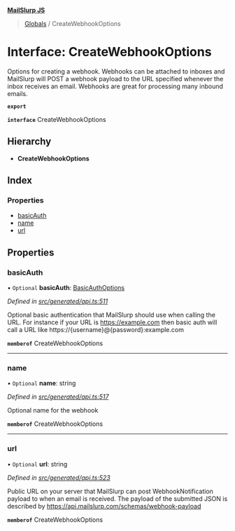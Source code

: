**[MailSlurp JS](../README.md)**

> [Globals](../README.md) / CreateWebhookOptions

# Interface: CreateWebhookOptions

Options for creating a webhook. Webhooks can be attached to inboxes and MailSlurp will POST a webhook payload to the URL specified whenever the inbox receives an email. Webhooks are great for processing many inbound emails.

**`export`** 

**`interface`** CreateWebhookOptions

## Hierarchy

* **CreateWebhookOptions**

## Index

### Properties

* [basicAuth](createwebhookoptions.md#basicauth)
* [name](createwebhookoptions.md#name)
* [url](createwebhookoptions.md#url)

## Properties

### basicAuth

• `Optional` **basicAuth**: [BasicAuthOptions](basicauthoptions.md)

*Defined in [src/generated/api.ts:511](https://github.com/mailslurp/mailslurp-client/blob/c6aef6d/src/generated/api.ts#L511)*

Optional basic authentication that MailSlurp should use when calling the URL. For instance if your URL is https://example.com then basic auth will call a URL like https://{username}@{password}:example.com

**`memberof`** CreateWebhookOptions

___

### name

• `Optional` **name**: string

*Defined in [src/generated/api.ts:517](https://github.com/mailslurp/mailslurp-client/blob/c6aef6d/src/generated/api.ts#L517)*

Optional name for the webhook

**`memberof`** CreateWebhookOptions

___

### url

• `Optional` **url**: string

*Defined in [src/generated/api.ts:523](https://github.com/mailslurp/mailslurp-client/blob/c6aef6d/src/generated/api.ts#L523)*

Public URL on your server that MailSlurp can post WebhookNotification payload to when an email is received. The payload of the submitted JSON is described by https://api.mailslurp.com/schemas/webhook-payload

**`memberof`** CreateWebhookOptions
